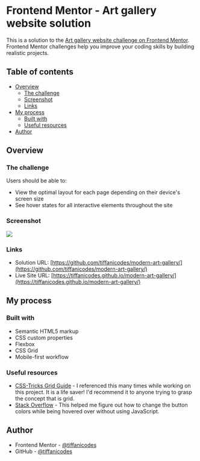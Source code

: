 # Frontend Mentor - Art gallery website solution

This is a solution to the [Art gallery website challenge on Frontend Mentor](https://www.frontendmentor.io/challenges/art-gallery-website-yVdrZlxyA). Frontend Mentor challenges help you improve your coding skills by building realistic projects. 

## Table of contents

- [Overview](#overview)
  - [The challenge](#the-challenge)
  - [Screenshot](#screenshot)
  - [Links](#links)
- [My process](#my-process)
  - [Built with](#built-with)
  - [Useful resources](#useful-resources)
- [Author](#author)

## Overview

### The challenge

Users should be able to:

- View the optimal layout for each page depending on their device's screen size
- See hover states for all interactive elements throughout the site

### Screenshot

![](./starter-code/assets/art-gallery.png)

### Links

- Solution URL: [https://github.com/tiffanicodes/modern-art-gallery/](https://github.com/tiffanicodes/modern-art-gallery/)
- Live Site URL: [https://tiffanicodes.github.io/modern-art-gallery/](https://tiffanicodes.github.io/modern-art-gallery/)

## My process

### Built with

- Semantic HTML5 markup
- CSS custom properties
- Flexbox
- CSS Grid
- Mobile-first workflow

### Useful resources

- [CSS-Tricks Grid Guide](https://css-tricks.com/snippets/css/complete-guide-grid/) - I referenced this many times while working on this project. It is a life saver! I'd recommend it to anyone trying to grasp the concept that is grid.
- [Stack Overflow](https://stackoverflow.com/questions/1462360/css-hover-one-element-effect-for-multiple-elements) - This helped me figure out how to change the button colors while being hovered over without using JavaScript.

## Author

- Frontend Mentor - [@tiffanicodes](https://www.frontendmentor.io/profile/tiffanicodes)
- GitHub - [@tiffanicodes](https://github.com/tiffanicodes)
